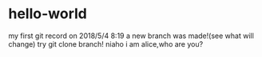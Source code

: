 # hello-world
my first git record on 2018/5/4 8:19
a new branch was made!(see what will change)
try git clone branch!
niaho
i am alice,who are you?
